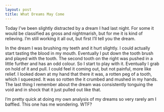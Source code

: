 ```yaml
---
layout: post
title: What Dreams May Come
---
```

Today I’ve been slightly distracted by a dream I had last night. For some it would be classified as gross and 
nightmarish, but for me it is kind of relieving. I’m still working it all out, but first I’ll tell you the 
dream.

In the dream I was brushing my teeth and it hurt slightly. I could actually start tasting the blood in my 
mouth. Eventually I put down the tooth brush and played with the tooth. The second tooth on the right was 
pushed in a little further and has an odd colour. So I start to play with it. Eventually I grab on hold of it 
and pull. I could feel it coming out, but not painful, more like relief. I looked down at my hand that there 
it was, a rotten peg of a tooth, which I squeezed. It was so rotten the it crumbed and mushed in my hands. 
The last thing I remember about the dream was consistently tonguing the void and in shock that it just pulled 
out like that.

I’m pretty quick at doing my own analysis of my dreams so very rarely am I baffled. This one has me 
wondering. WTF?

